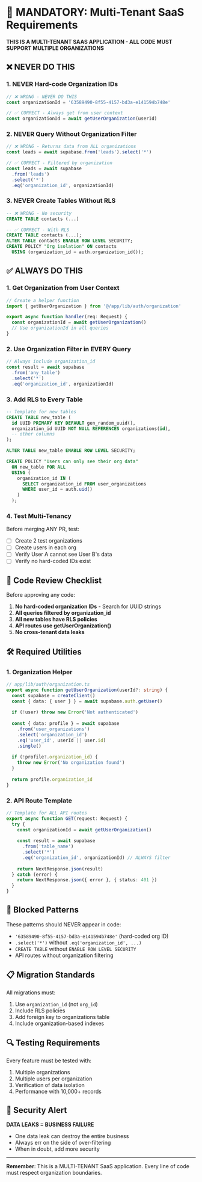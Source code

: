 # 🚨 MANDATORY: Multi-Tenant SaaS Requirements

**THIS IS A MULTI-TENANT SAAS APPLICATION - ALL CODE MUST SUPPORT MULTIPLE ORGANIZATIONS**

## ❌ NEVER DO THIS

### 1. NEVER Hard-code Organization IDs
```typescript
// ❌ WRONG - NEVER DO THIS
const organizationId = '63589490-8f55-4157-bd3a-e141594b748e'

// ✅ CORRECT - Always get from user context
const organizationId = await getUserOrganization(userId)
```

### 2. NEVER Query Without Organization Filter
```typescript
// ❌ WRONG - Returns data from ALL organizations
const leads = await supabase.from('leads').select('*')

// ✅ CORRECT - Filtered by organization
const leads = await supabase
  .from('leads')
  .select('*')
  .eq('organization_id', organizationId)
```

### 3. NEVER Create Tables Without RLS
```sql
-- ❌ WRONG - No security
CREATE TABLE contacts (...)

-- ✅ CORRECT - With RLS
CREATE TABLE contacts (...);
ALTER TABLE contacts ENABLE ROW LEVEL SECURITY;
CREATE POLICY "Org isolation" ON contacts 
  USING (organization_id = auth.organization_id());
```

## ✅ ALWAYS DO THIS

### 1. Get Organization from User Context
```typescript
// Create a helper function
import { getUserOrganization } from '@/app/lib/auth/organization'

export async function handler(req: Request) {
  const organizationId = await getUserOrganization()
  // Use organizationId in all queries
}
```

### 2. Use Organization Filter in EVERY Query
```typescript
// Always include organization_id
const result = await supabase
  .from('any_table')
  .select('*')
  .eq('organization_id', organizationId)
```

### 3. Add RLS to Every Table
```sql
-- Template for new tables
CREATE TABLE new_table (
  id UUID PRIMARY KEY DEFAULT gen_random_uuid(),
  organization_id UUID NOT NULL REFERENCES organizations(id),
  -- other columns
);

ALTER TABLE new_table ENABLE ROW LEVEL SECURITY;

CREATE POLICY "Users can only see their org data"
  ON new_table FOR ALL
  USING (
    organization_id IN (
      SELECT organization_id FROM user_organizations 
      WHERE user_id = auth.uid()
    )
  );
```

### 4. Test Multi-Tenancy
Before merging ANY PR, test:
- [ ] Create 2 test organizations
- [ ] Create users in each org
- [ ] Verify User A cannot see User B's data
- [ ] Verify no hard-coded IDs exist

## 🎯 Code Review Checklist

Before approving any code:
1. **No hard-coded organization IDs** - Search for UUID strings
2. **All queries filtered by organization_id**
3. **All new tables have RLS policies**
4. **API routes use getUserOrganization()**
5. **No cross-tenant data leaks**

## 🛠 Required Utilities

### 1. Organization Helper
```typescript
// app/lib/auth/organization.ts
export async function getUserOrganization(userId?: string) {
  const supabase = createClient()
  const { data: { user } } = await supabase.auth.getUser()
  
  if (!user) throw new Error('Not authenticated')
  
  const { data: profile } = await supabase
    .from('user_organizations')
    .select('organization_id')
    .eq('user_id', userId || user.id)
    .single()
  
  if (!profile?.organization_id) {
    throw new Error('No organization found')
  }
  
  return profile.organization_id
}
```

### 2. API Route Template
```typescript
// Template for ALL API routes
export async function GET(request: Request) {
  try {
    const organizationId = await getUserOrganization()
    
    const result = await supabase
      .from('table_name')
      .select('*')
      .eq('organization_id', organizationId) // ALWAYS filter
    
    return NextResponse.json(result)
  } catch (error) {
    return NextResponse.json({ error }, { status: 401 })
  }
}
```

## 🚫 Blocked Patterns

These patterns should NEVER appear in code:
- `'63589490-8f55-4157-bd3a-e141594b748e'` (hard-coded org ID)
- `.select('*')` without `.eq('organization_id', ...)`
- `CREATE TABLE` without `ENABLE ROW LEVEL SECURITY`
- API routes without organization filtering

## 📋 Migration Standards

All migrations must:
1. Use `organization_id` (not `org_id`)
2. Include RLS policies
3. Add foreign key to organizations table
4. Include organization-based indexes

## 🔍 Testing Requirements

Every feature must be tested with:
1. Multiple organizations
2. Multiple users per organization
3. Verification of data isolation
4. Performance with 10,000+ records

## 🚨 Security Alert

**DATA LEAKS = BUSINESS FAILURE**

- One data leak can destroy the entire business
- Always err on the side of over-filtering
- When in doubt, add more security

---

**Remember**: This is a MULTI-TENANT SaaS application. Every line of code must respect organization boundaries.
